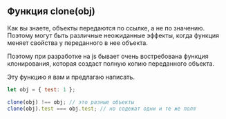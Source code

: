 ## Функция clone(obj) ##

Как вы знаете, объекты передаются по ссылке, а не по значению.
Поэтому могут быть различные неожиданные эффекты, когда
функция меняет свойства у переданного в нее объекта.

Поэтому при разработке на js бывает очень востребована функция
клонирования, которая создаст полную копию переданного объекта.

Эту функцию я вам и предлагаю написать.

```javascript
let obj = { test: 1 };

clone(obj) !== obj; // это разные объекты
clone(obj).test === obj.test; // но содежат одни и те же поля
```
